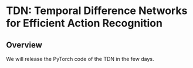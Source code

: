 # TDN: Temporal Difference Networks for Efficient Action Recognition
## Overview
We will release the PyTorch code of the TDN in the few days.  